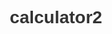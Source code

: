 # calculator2

<!DOCTYPE html>
<html lang="en">
<head>
    <meta charset="UTF-8">
    <title>Enhanced SIP Calculator</title>
    <script src="https://cdnjs.cloudflare.com/ajax/libs/Chart.js/3.7.0/chart.min.js"></script>
    <style>
        * {
            box-sizing: border-box;
            margin: 0;
            padding: 0;
            font-family: Arial, sans-serif;
        }

        body {
            padding: 20px;
            background-color: #f5f5f5;
        }

        .container {
            max-width: 1200px;
            margin: 0 auto;
            background-color: white;
            padding: 20px;
            border-radius: 10px;
            box-shadow: 0 0 10px rgba(0,0,0,0.1);
        }

        h1 {
            color: #333;
            margin-bottom: 20px;
            text-align: center;
        }

        .input-grid {
            display: grid;
            grid-template-columns: repeat(auto-fit, minmax(250px, 1fr));
            gap: 20px;
            margin-bottom: 20px;
        }

        .input-group {
            display: flex;
            flex-direction: column;
        }

        label {
            margin-bottom: 5px;
            color: #666;
        }

        input {
            padding: 8px;
            border: 1px solid #ddd;
            border-radius: 4px;
            font-size: 14px;
        }

        button {
            background-color: #2196F3;
            color: white;
            border: none;
            padding: 10px 20px;
            border-radius: 4px;
            cursor: pointer;
            font-size: 16px;
            margin: 20px 0;
        }

        button:hover {
            background-color: #1976D2;
        }

        .chart-container {
            height: 400px;
            margin-bottom: 20px;
            position: relative;
        }

        .wealth-cards {
            display: grid;
            grid-template-columns: repeat(auto-fit, minmax(250px, 1fr));
            gap: 20px;
            margin-top: 20px;
        }

        .wealth-card {
            background-color: #e3f2fd;
            padding: 15px;
            border-radius: 8px;
            text-align: center;
        }

        .wealth-card.topup {
            background-color: #e8f5e9;
        }

        .wealth-card h3 {
            color: #1976D2;
            font-size: 16px;
            margin-bottom: 10px;
        }

        .wealth-card p {
            color: #333;
            font-size: 20px;
            font-weight: bold;
        }

        .wealth-details {
            margin-top: 10px;
            font-size: 14px;
            color: #666;
        }

        .breakdown-table {
            width: 100%;
            border-collapse: collapse;
            margin-top: 20px;
        }

        .breakdown-table th,
        .breakdown-table td {
            padding: 10px;
            border: 1px solid #ddd;
            text-align: right;
        }

        .breakdown-table th {
            background-color: #f5f5f5;
            text-align: center;
        }
    </style>
</head>
<body>
    <div class="container">
        <h1>Enhanced SIP Calculator</h1>
        
        <div class="input-grid">
            <div class="input-group">
                <label>Monthly SIP Amount (₹):</label>
                <input type="number" id="monthlyAmount" value="10000">
            </div>
            <div class="input-group">
                <label>Expected Annual Return (%):</label>
                <input type="number" id="expectedReturn" value="12">
            </div>
            <div class="input-group">
                <label>Investment Period (Years):</label>
                <input type="number" id="investmentPeriod" value="10">
            </div>
            <div class="input-group">
                <label>Annual Top-up Rate (%):</label>
                <input type="number" id="topupRate" value="10">
            </div>
        </div>

        <button onclick="calculateSIP()">Calculate Investment</button>

        <div class="wealth-cards">
            <div class="wealth-card">
                <h3>Regular SIP Wealth Generation</h3>
                <p id="regularTotalValue">₹0</p>
                <div class="wealth-details">
                    <div>Total Investment: <span id="regularTotalInvestment">₹0</span></div>
                    <div>Additional Wealth: <span id="regularAdditionalWealth">₹0</span></div>
                </div>
            </div>
            <div class="wealth-card topup">
                <h3>Top-up SIP Wealth Generation</h3>
                <p id="topupTotalValue">₹0</p>
                <div class="wealth-details">
                    <div>Total Investment: <span id="topupTotalInvestment">₹0</span></div>
                    <div>Additional Wealth: <span id="topupAdditionalWealth">₹0</span></div>
                </div>
            </div>
        </div>

        <div class="results">
            <div class="chart-container">
                <canvas id="sipChart"></canvas>
            </div>
            <div id="breakdownTable"></div>
        </div>
    </div>

    <script>
        let sipChart = null;

        function formatCurrency(value) {
            return '₹' + value.toLocaleString('en-IN', { maximumFractionDigits: 0 });
        }

        function calculateSIP() {
            const monthlyAmount = parseFloat(document.getElementById('monthlyAmount').value);
            const expectedReturn = parseFloat(document.getElementById('expectedReturn').value);
            const investmentPeriod = parseInt(document.getElementById('investmentPeriod').value);
            const topupRate = parseFloat(document.getElementById('topupRate').value);

            const monthlyRate = expectedReturn / 12 / 100;
            const months = investmentPeriod * 12;

            let regularSIPTotal = 0;
            let topupSIPTotal = 0;
            let regularTotalInvestment = 0;
            let topupTotalInvestment = 0;
            let currentMonthlyAmount = monthlyAmount;
            
            const yearlyData = Array(investmentPeriod).fill().map(() => ({
                regularSIP: { investment: 0, value: 0 },
                topupSIP: { investment: 0, value: 0 }
            }));

            // Calculate monthly values
            for (let month = 1; month <= months; month++) {
                // Regular SIP
                regularTotalInvestment += monthlyAmount;
                regularSIPTotal = (regularSIPTotal + monthlyAmount) * (1 + monthlyRate);

                // Top-up SIP
                topupTotalInvestment += currentMonthlyAmount;
                topupSIPTotal = (topupSIPTotal + currentMonthlyAmount) * (1 + monthlyRate);

                // Update yearly data
                const yearIndex = Math.floor((month - 1) / 12);
                yearlyData[yearIndex].regularSIP.investment += monthlyAmount;
                yearlyData[yearIndex].regularSIP.value = regularSIPTotal;
                yearlyData[yearIndex].topupSIP.investment += currentMonthlyAmount;
                yearlyData[yearIndex].topupSIP.value = topupSIPTotal;

                // Apply annual top-up at the end of each year
                if (month % 12 === 0 && month < months) {
                    currentMonthlyAmount *= (1 + topupRate / 100);
                }
            }

            // Update summary cards
            document.getElementById('regularTotalValue').textContent = formatCurrency(regularSIPTotal);
            document.getElementById('regularTotalInvestment').textContent = formatCurrency(regularTotalInvestment);
            document.getElementById('regularAdditionalWealth').textContent = 
                formatCurrency(regularSIPTotal - regularTotalInvestment);

            document.getElementById('topupTotalValue').textContent = formatCurrency(topupSIPTotal);
            document.getElementById('topupTotalInvestment').textContent = formatCurrency(topupTotalInvestment);
            document.getElementById('topupAdditionalWealth').textContent = 
                formatCurrency(topupSIPTotal - topupTotalInvestment);

            // Update chart
            updateChart(yearlyData);
            // Update table
            updateTable(yearlyData);
        }

        function updateChart(yearlyData) {
            const ctx = document.getElementById('sipChart').getContext('2d');
            
            if (sipChart) {
                sipChart.destroy();
            }

            const labels = yearlyData.map((_, index) => `Year ${index + 1}`);
            
            sipChart = new Chart(ctx, {
                type: 'bar',
                data: {
                    labels: labels,
                    datasets: [
                        {
                            label: 'Regular SIP',
                            data: yearlyData.map(data => data.regularSIP.value),
                            backgroundColor: '#1976D2',
                            borderColor: '#1976D2',
                            borderWidth: 1
                        },
                        {
                            label: 'Top-up SIP',
                            data: yearlyData.map(data => data.topupSIP.value),
                            backgroundColor: '#2E7D32',
                            borderColor: '#2E7D32',
                            borderWidth: 1
                        }
                    ]
                },
                options: {
                    responsive: true,
                    maintainAspectRatio: false,
                    scales: {
                        y: {
                            beginAtZero: true,
                            ticks: {
                                callback: value => formatCurrency(value)
                            }
                        }
                    },
                    plugins: {
                        tooltip: {
                            callbacks: {
                                label: function(context) {
                                    return `${context.dataset.label}: ${formatCurrency(context.raw)}`;
                                }
                            }
                        }
                    }
                }
            });
        }

        function updateTable(yearlyData) {
            let tableHTML = `
                <table class="breakdown-table">
                    <thead>
                        <tr>
                            <th>Year</th>
                            <th>Regular SIP Investment</th>
                            <th>Regular SIP Value</th>
                            <th>Regular Additional Wealth</th>
                            <th>Top-up SIP Investment</th>
                            <th>Top-up SIP Value</th>
                            <th>Top-up Additional Wealth</th>
                        </tr>
                    </thead>
                    <tbody>
            `;

            yearlyData.forEach((data, index) => {
                const regularAdditionalWealth = data.regularSIP.value - data.regularSIP.investment;
                const topupAdditionalWealth = data.topupSIP.value - data.topupSIP.investment;

                tableHTML += `
                    <tr>
                        <td style="text-align: center">Year ${index + 1}</td>
                        <td>${formatCurrency(data.regularSIP.investment)}</td>
                        <td>${formatCurrency(data.regularSIP.value)}</td>
                        <td>${formatCurrency(regularAdditionalWealth)}</td>
                        <td>${formatCurrency(data.topupSIP.investment)}</td>
                        <td>${formatCurrency(data.topupSIP.value)}</td>
                        <td>${formatCurrency(topupAdditionalWealth)}</td>
                    </tr>
                `;
            });

            tableHTML += `
                    </tbody>
                </table>
            `;

            document.getElementById('breakdownTable').innerHTML = tableHTML;
        }

        // Calculate initial values when page loads
        document.addEventListener('DOMContentLoaded', calculateSIP);
    </script>
</body>
</html>
